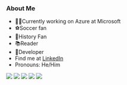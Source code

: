 ### About Me

- 🧑‍💼Currently working on Azure at Microsoft
- ⚽Soccer fan
- :european_castle:History Fan
- :books:Reader
- :beginner:Developer
- Find me at [LinkedIn](https://www.linkedin.com/in/bjd145/)
- Pronouns: He/Him 

![](https://github-profile-summary-cards.vercel.app/api/cards/profile-details?username=briandenicola&theme=radical)
![](https://github-profile-summary-cards.vercel.app/api/cards/repos-per-language?username=briandenicola&theme=radical)
![](https://github-profile-summary-cards.vercel.app/api/cards/most-commit-language?username=briandenicola&theme=radical)
![](https://github-profile-summary-cards.vercel.app/api/cards/stats?username=briandenicola&theme=radical)
![](https://github-profile-summary-cards.vercel.app/api/cards/productive-time?username=briandenicola&theme=radical)
